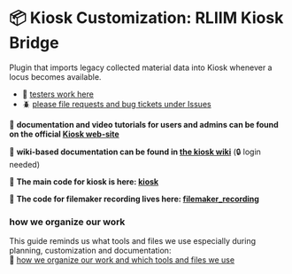 # 📦 Kiosk Customization: RLIIM Kiosk Bridge
Plugin that imports legacy collected material data into Kiosk 
whenever a locus becomes available.  

  
- 🧪 [testers work here](https://github.com/arch-kiosk/arch-kiosk-office/projects/25)
- 🪲 [please file requests and bug tickets under Issues](https://github.com/arch-kiosk/arch-kiosk-office/issues)

📗 **documentation and video tutorials for users and admins can be found on the official [Kiosk web-site](https://sites.brown.edu/kiosk)**

📕 **wiki-based documentation can be found in [the kiosk wiki](https://wiki.arch-kiosk.brown.edu/urapdev/doku.php?id=start)**  (🔒 login needed)

💾 **The main code for kiosk is here: [kiosk](https://github.com/arch-kiosk/kiosk)**  

🧨 **The code for filemaker recording lives here: [filemaker_recording](https://github.com/arch-kiosk/filemaker-recording)**  

### how we organize our work
This guide reminds us what tools and files we use especially during planning, customization and documentation:  
📐 [how we organize our work and which tools and files we use](https://github.com/arch-kiosk/.github/blob/main/how_we_work.md)
